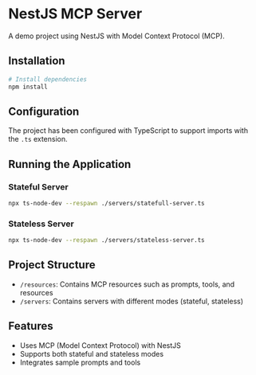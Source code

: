 # NestJS MCP Server

A demo project using NestJS with Model Context Protocol (MCP).

## Installation

```bash
# Install dependencies
npm install
```

## Configuration

The project has been configured with TypeScript to support imports with the `.ts` extension.

## Running the Application

### Stateful Server

```bash
npx ts-node-dev --respawn ./servers/statefull-server.ts
```

### Stateless Server

```bash
npx ts-node-dev --respawn ./servers/stateless-server.ts
```

## Project Structure

- `/resources`: Contains MCP resources such as prompts, tools, and resources
- `/servers`: Contains servers with different modes (stateful, stateless)

## Features

- Uses MCP (Model Context Protocol) with NestJS
- Supports both stateful and stateless modes
- Integrates sample prompts and tools